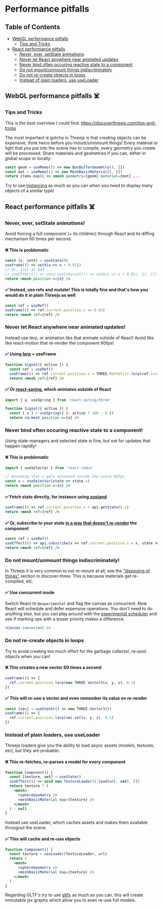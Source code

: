 # Performance pitfalls

## Table of Contents
- [WebGL performance pitfalls](#webgl-pitfalls)
    - [Tips and Tricks](#tips-and-tricks)
- [React performance pitfalls](#react-pitfalls)
    - [Never, ever, setState animations](#never-ever-set-state)
    - [Never let React anywhere near animated updates](#never-let-react-animate)
    - [Never bind often occuring reactive state to a component](#never-bind-reactive-component)
    - [Do not mount/unmount things indiscriminately](#do-not-mount-unmount-indiscriminately)
    - [Do not re-create objects in loops](#do-not-re-create-objects-in-loops)
    - [Instead of plain loaders, use useLoader](#instead-of–plain-loaders-use-useLoader)

## WebGL performance pitfalls ☠️ <a id="webgl-pitfalls"></a>

### Tips and Tricks <a id="tips-and-tricks"></a>

This is the best overview I could find: https://discoverthreejs.com/tips-and-tricks

The most important is gotcha in Threejs is that creating objects can be expensive, think twice before you mount/unmnount things! Every material or light that you put into the scene has to compile, every geometry you create will be processed. Share materials and geometries if you can, either in global scope or locally:

```jsx
const geom = useMemo(() => new BoxBufferGeometry(), [])
const mat = useMemo(() => new MeshBasicMaterial(), [])
return items.map(i => <mesh geometry={geom} material={mat} ...
```

Try to use [instancing](https://codesandbox.io/s/r3f-instanced-colors-8fo01) as much as you can when you need to display many objects of a similar type!

## React performance pitfalls ☠️ <a id="react-pitfalls"></a>

### Never, ever, setState animations! <a id="never-ever-set-state"></a>

Avoid forcing a full component (+ its children) through React and its diffing mechanism 60 times per second.

#### ❌ This is problematic

```jsx
const [x, setX] = useState(0)
useFrame(() => setX(x => x + 0.01))
// Or, just as bad ...
// useEffect(() => void setInterval(() => setX(x => x + 0.01), 1), [])
return <mesh position-x={x} />
```

#### ✅ Instead, use refs and mutate! This is totally fine and that's how you would do it in plain Threejs as well

```jsx
const ref = useRef()
useFrame(() => ref.current.position.x += 0.01)
return <mesh ref={ref} />
```

### Never let React anywhere near animated updates! <a id="never-let-react-animate"></a>

Instead use lerp, or animation libs that animate outside of React! Avoid libs like react-motion that re-render the component 60fps!

#### ✅ Using [lerp](https://github.com/mattdesl/lerp) + useFrame

```jsx
function Signal({ active }) {
  const ref = useRef()
  useFrame(() => ref.current.position.x = THREE.MathUtils.lerp(ref.current.position.x, active ? 100 : 0, 0.1))
  return <mesh ref={ref} />
```

#### ✅ Or [react-spring](https://github.com/react-spring/react-spring), which animates outside of React

```jsx
import { a, useSpring } from 'react-spring/three'

function Signal({ active }) {
  const { x } = useSpring({ x: active ? 100 : 0 })
  return <a.mesh position-x={x} />
```

### Never bind often occuring reactive state to a component! <a id="never-bind-reactive-component"></a>

Using state-managers and selected state is fine, but not for updates that happen rapidly!

#### ❌ This is problematic

```jsx
import { useSelector } from 'react-redux'

// Assuming that x gets animated inside the store 60fps
const x = useSelector(state => state.x)
return <mesh position-x={x} />
```

#### ✅ Fetch state directly, for instance using [zustand](https://github.com/react-spring/zustand)

```jsx
useFrame(() => ref.current.position.x = api.getState().x)
return <mesh ref={ref} />
```

#### ✅ Or, subscribe to your state [in a way that doesn't re-render](https://github.com/react-spring/zustand#transient-updates-for-often-occuring-state-changes) the component

```jsx
const ref = useRef()
useEffect(() => api.subscribe(x => ref.current.position.x = x, state => state.x), [])
return <mesh ref={ref} />
```

### Do not mount/unmount things indiscriminately! <a id="do-not-mount-unmount-indiscriminately"></a>

In Threejs it is very common to not re-mount at all, see the ["disposing of things"](https://discoverthreejs.com/tips-and-tricks/) section in discover-three. This is because materials get re-compiled, etc.

#### ✅ Use concurrent mode

Switch React to `@experimental` and flag the canvas as concurrent. Now React will schedule and defer expensive operations. You don't need to do anything else, but you can play around with the [experimental scheduler](https://github.com/drcmda/scheduler-test) and see if marking ops with a lesser priority makes a difference.

```jsx
<Canvas concurrent />
```

### Do not re-create objects in loops

Try to avoid creating too much effort for the garbage collector, re-pool objects when you can!

#### ❌ This creates a new vector 60 times a second

```jsx
useFrame(() => {
  ref.current.position.lerp(new THREE.Vector3(x, y, z), 0.1)
})
```

#### ✅ This will re-use a vector and even remember its value on re-render

```jsx
const [vec] = useState(() => new THREE.Vector3())
useFrame(() => {
  ref.current.position.lerp(vec.set(x, y, z), 0.1)
})
```

### Instead of plain loaders, use useLoader

Threejs loaders give you the ability to load async assets (models, textures, etc), but they are probablic.

#### ❌ This re-fetches, re-parses a model for every component

```jsx
function Component() {
  const [texture, set] = useState()
  useEffect(() => void new TextureLoader().load(url, set), [])
  return texture ? (
    <mesh>
      <sphereGeometry />
      <meshBasicMaterial map={texture} />
    </mesh>
  ) : null
}
```

Instead use useLoader, which caches assets and makes them available througout the scene.

#### ✅ This will cache and re-use objects

```jsx
function Component() {
  const texture = useLoader(TextureLoader, url)
  return (
    <mesh>
      <sphereGeometry />
      <meshBasicMaterial map={texture} />
    </mesh>
  )
}
```

Regarding GLTF's try to use [gltfx](https://github.com/pmndrs/gltfjsx) as much as you can, this will create immutable jsx graphs which allow you to even re-use full models.
